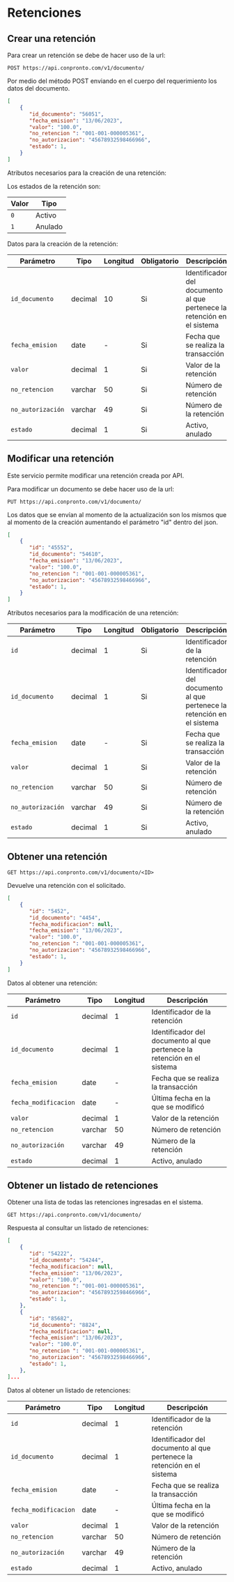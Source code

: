 # Retenciones

## Crear una retención

Para crear un retención se debe de hacer uso de la url:

`POST https://api.conpronto.com/v1/documento/`

Por medio del método POST enviando en el cuerpo del requerimiento los datos del documento.  

``` json title="Estructura del JSON:"
[
    {
       "id_documento": "56051",
       "fecha_emision": "13/06/2023",
       "valor": "100.0",
       "no_retencion ": "001-001-000005361",
       "no_autorizacion": "45678932598466966",
       "estado": 1,
    }
]
```

Atributos necesarios para la creación de una retención:

Los estados de la retención son:

| Valor       | Tipo                                 |
| ----------- | ------------------------------------ |
| `0  `       | Activo                               |
| `1  `       | Anulado|

Datos para la creación de la retención:

| Parámetro   | Tipo    | Longitud | Obligatorio | Descripción |
| ----------- | ------- | -------- | ----------- | ----------- |
| `id_documento`|decimal|10|Si|Identificador del documento al que pertenece la retención en el sistema|
| `fecha_emision`| date|-| Si |Fecha que se realiza la transacción|
| `valor`|decimal|1|Si|Valor de la retención|
| `no_retencion`|varchar|50|Si|Número de retención|
| `no_autorización`|varchar|49|Si|Número de la retención|
| `estado`|decimal|1|Si|Activo, anulado|

## Modificar una retención

Este servicio permite modificar una retención creada por API.

Para modificar un documento se debe hacer uso de la url:

`PUT https://api.conpronto.com/v1/documento/`

Los datos que se envían al momento de la actualización son los mismos que al momento de la creación aumentando el parámetro "id" dentro del json.

``` json title="Estructura del JSON:"
[
    {
       "id": "45552",
       "id_documento": "54610",
       "fecha_emision": "13/06/2023",
       "valor": "100.0",
       "no_retencion ": "001-001-000005361",
       "no_autorizacion": "45678932598466966",
       "estado": 1,
    }
]
```

Atributos necesarios para la modificación de una retención:

| Parámetro   | Tipo    | Longitud | Obligatorio | Descripción |
| ----------- | ------- | -------- | ----------- | ----------- |
| `id`|decimal|1|Si|Identificador de la retención|
| `id_documento`|decimal|1|Si|Identificador del documento al que pertenece la retención en el sistema|
| `fecha_emision`| date  |-| Si |Fecha que se realiza la transacción|
| `valor`|decimal|1|Si|Valor de la retención|
| `no_retencion`|varchar|50|Si|Número de retención|
| `no_autorización`|varchar|49|Si|Número de la retención|
| `estado`|decimal|1|Si|Activo, anulado|

## Obtener una retención

`GET https://api.conpronto.com/v1/documento/<ID>`

Devuelve una retención con el <ID> solicitado.

``` json title="Respuesta al consultar la retención:"
[
    {
       "id": "5452",
       "id_documento": "4454",
       "fecha_modificacion": null,
       "fecha_emision": "13/06/2023",
       "valor": "100.0",
       "no_retencion ": "001-001-000005361",
       "no_autorizacion": "45678932598466966",
       "estado": 1,
    }
]
```
Datos al obtener una retención:

| Parámetro   | Tipo    | Longitud | Descripción |
| ----------- | ------- | -------- | ----------- |
| `id`|decimal|1|Identificador de la retención|
| `id_documento`|decimal|1|Identificador del documento al que pertenece la retención en el sistema|
| `fecha_emision`| date  |-|Fecha que se realiza la transacción|
| `fecha_modificacion`| date  |-|Última fecha en la que se modificó|
| `valor`|decimal|1|Valor de la retención|
| `no_retencion`|varchar|50|Número de retención|
| `no_autorización`|varchar|49|Número de la retención|
| `estado`|decimal|1|Activo, anulado|

## Obtener un listado de retenciones

Obtener una lista de todas las retenciones ingresadas en el sistema.

`GET https://api.conpronto.com/v1/documento/`

Respuesta al consultar un listado de retenciones:

``` json title="Respuesta al consultar un listado de retenciones:"
[	
    {
       "id": "54222",
       "id_documento": "54244",
       "fecha_modificacion": null,
       "fecha_emision": "13/06/2023",
       "valor": "100.0",
       "no_retencion ": "001-001-000005361",
       "no_autorizacion": "45678932598466966",
       "estado": 1,
	},
	{
       "id": "85682",
       "id_documento": "8824",
       "fecha_modificacion": null,
       "fecha_emision": "13/06/2023",
       "valor": "100.0",
       "no_retencion ": "001-001-000005361",
       "no_autorizacion": "45678932598466966",
       "estado": 1,
	},
]...
```

Datos al obtener un listado de retenciones:

| Parámetro   | Tipo    | Longitud | Descripción |
| ----------- | ------- | -------- | ----------- |
| `id`|decimal|1|Identificador de la retención|
| `id_documento`|decimal|1|Identificador del documento al que pertenece la retención en el sistema|
| `fecha_emision`| date  |-|Fecha que se realiza la transacción|
| `fecha_modificacion`| date  |-|Última fecha en la que se modificó|
| `valor`|decimal|1|Valor de la retención|
| `no_retencion`|varchar|50|Número de retención|
| `no_autorización`|varchar|49|Número de la retención|
| `estado`|decimal|1|Activo, anulado|